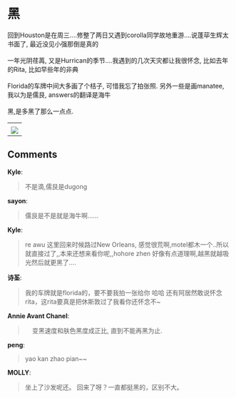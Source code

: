 # 黑

<div id="msgcns!9884D0A402622CB2!3020" class="bvMsg">回到Houston是在周三....修整了两日又遇到corolla同学故地重游....说蓬荜生辉太书面了, 最近没见小强那倒是真的<br /><br />一年光阴荏苒, 又是Hurrican的季节....我遇到的几次天灾都让我很怀念, 比如去年的Rita, 比如早些年的非典<br /><br />Florida的车牌中间大多画了个桔子, 可惜我忘了拍张照. 另外一些是画manatee, 我以为是儒艮, answers的翻译是海牛<br /><br />黑,是多黑了那么一点点. <br /></div><table cellspacing="0" border="0"><tr><td></td></tr><tr><td valign="top"><a href="http://byfiles.storage.live.com/y1pOUOHUt3MhZu1YbJJ3-mj9Wrp0fDxajNk5Q68IQNulnW6NV7sMzHlZDbfs6-1ZSevM2HvbTZdKls" target="_blank" rel="WLPP;url=http://byfiles.storage.live.com/y1pOUOHUt3MhZu1YbJJ3-mj9Wrp0fDxajNk5Q68IQNulnW6NV7sMzHlZDbfs6-1ZSevM2HvbTZdKls;cnsid=cns&#033;9884D0A402622CB2&#033;3021"><img src="http://byfiles.storage.live.com/y1pOUOHUt3MhZu1YbJJ3-mj9T63Zq6SRmDUirGnrVp5rUjRpLN_OyRVQ5U31tPmVXqLlfxk2tuglAM" border="0" /></a></td></tr></table>

## Comments

**Kyle**:
> 不是滴,儒艮是dugong

**sayon**:
> 儒艮是不是就是海牛啊……

**Kyle**:
> re awu 这里回来时候路过New Orleans, 感觉很荒啊,motel都木一个..所以就直接过了,,本来还想来看你呢,,hohore zhen 好像有点道理啊,越黑就越吸光然后就更黑了....

**诗荃**:
> 我的车牌就是florida的，要不要我拍一张给你
哈哈
还有阿居然敢说怀念rita，这rita要真是把休斯敦过了我看你还怀念不~
 

**Annie Avant Chanel**:
>  
  变黑速度和肤色黑度成正比, 直到不能再黑为止.
 

**peng**:
> yao kan zhao pian~~

**MOLLY**:
> 坐上了沙发呢还。
回来了呀？一直都挺黑的，区别不大。

